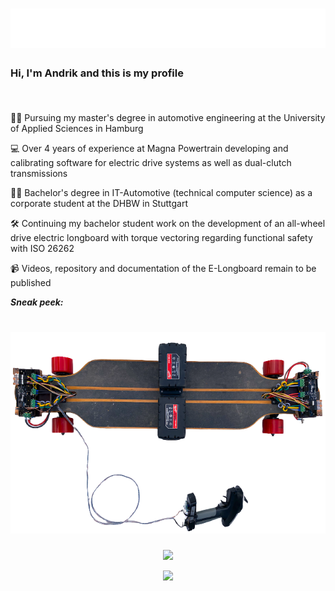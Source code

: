 <h1 align="center">
  <img src="https://raw.githubusercontent.com/AndrikSeeger/AndrikSeeger/master/name.svg"/>
</h1>

### Hi, I'm Andrik and this is my profile <p align="right"><img src="https://komarev.com/ghpvc/?username=AndrikSeeger&style=flat-square&color=blue" alt=""/></p> 

👨‍🎓 Pursuing my master's degree in automotive engineering at the University of Applied Sciences in Hamburg

💻 Over 4 years of experience at Magna Powertrain developing and calibrating software for electric drive systems as well as dual-clutch transmissions

👨‍🎓 Bachelor's degree in IT-Automotive (technical computer science) as a corporate student at the DHBW in Stuttgart

🛠 Continuing my bachelor student work on the development of an all-wheel drive electric longboard with torque vectoring regarding functional safety with ISO 26262

📹 Videos, repository and documentation of the E-Longboard remain to be published


**_Sneak peek:_**
<h1 align="center">
  <img src="https://raw.githubusercontent.com/AndrikSeeger/AndrikSeeger/master/Sneak_Peek_Longboard.png"/>
</h1>

<p align="center">
<img src="https://github-readme-stats.vercel.app/api?username=andrikseeger&hide=prs,issues&count_private=true&show_icons=true&theme=github_dark&&shbm_iconsatrue&title_coloraffffffBicon_colorsbb2acfBtext_coloradaf7dc3bg_color=191919-y">
</p>

<p align="center">
<img src="https://github-readme-stats.vercel.app/api/top-langs/?username=andrikseeger&theme=github_dark&hide=makefile,puppet&langs_count=8">
</p>
